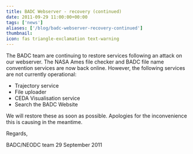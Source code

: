 ```yaml
---
title: BADC Webserver - recovery (continued)  
date: 2011-09-29 11:00:00+00:00
tags: ['news']
aliases: ['/blog/badc-webserver-recovery-continued']
thumbnail: 
icon: fas triangle-exclamation text-warning
---
```

The BADC team are continuing to restore services following an attack on our webserver. The NASA Ames file checker and BADC file name convention services are now back online. However, the following services are not currently operational:

* Trajectory service
* File uploader
* CEDA Visualisation service
* Search the BADC Website

We will restore these as soon as possible. Apologies for the inconvenience this is causing in the meantime.

Regards,

BADC/NEODC team
29 September 2011
